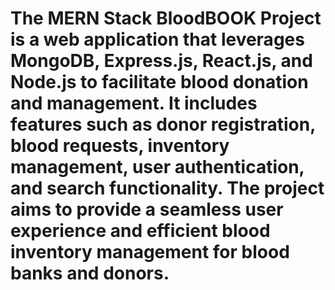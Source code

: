 # The MERN Stack BloodBOOK Project is a web application that leverages MongoDB, Express.js, React.js, and Node.js to facilitate blood donation and management. It includes features such as donor registration, blood requests, inventory management, user authentication, and search functionality. The project aims to provide a seamless user experience and efficient blood inventory management for blood banks and donors.
